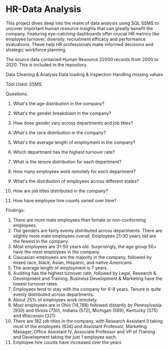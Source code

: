 # HR-Data Analysis

This project dives deep into the realm of data analysis using SQL SSMS to uncover important human resource insights that can greatly benefit the company. Featuring eye-catching dashboards offer crucial HR metrics like employee turnover, diversity, recruitment efficacy and performance evaluations. These help HR professionals make informed decisions and strategic workforce planning.

The source data contained Human Resource 22000 records from 2000 to 2020. This is included in the repository.

Data Cleaning & Analysis 
Data loading & inspection
Handling missing values

Tool Used: SSMS 

Questions:
1) What's the age distribution in the company?

2) What's the gender breakdown in the company?

3) How does gender vary across departments and job titles?

4) What's the race distribution in the company?

5) What's the average length of employment in the company?

6) Which department has the highest turnover rate?

7) What is the tenure distribution for each department?

8) How many employees work remotely for each department?

9) What's the distribution of employees across different states?

10) How are job titles distributed in the company?

11) How have employee hire counts varied over time?

Findings:
1) There are more male employees than female or non-conforming employees.
2) The genders are fairly evenly distributed across departments. There are slightly more male employees overall.
Employees 21-30 years old are the fewest in the company.
3) Most employees are 31-50 years old. Surprisingly, the age group 50+ have the most employees in the company.
4) Caucasian employees are the majority in the company, followed by mixed race, black, Asian, Hispanic, and native Americans.
5) The average length of employment is 7 years.
6) Auditing has the highest turnover rate, followed by Legal, Research & Development and Training. Business Development & Marketing have the lowest turnover rates.
7) Employees tend to stay with the company for 6-8 years. Tenure is quite evenly distributed across departments.
8) About 25% of employees work remotely.
9) Most employees are in Ohio (14,788) followed distantly by Pennsylvania (930) and Illinois (730), Indiana (572), Michigan (569), Kentucky (375) and Wisconsin (321).
10) There are 182 job titles in the company, with Research Assistant II taking most of the employees (634) and Assistant Professor, Marketing Manager, Office Assistant IV, Associate Professor and VP of Training and Development taking the just 1 employee each.
11) Employee hire counts have increased over the years

